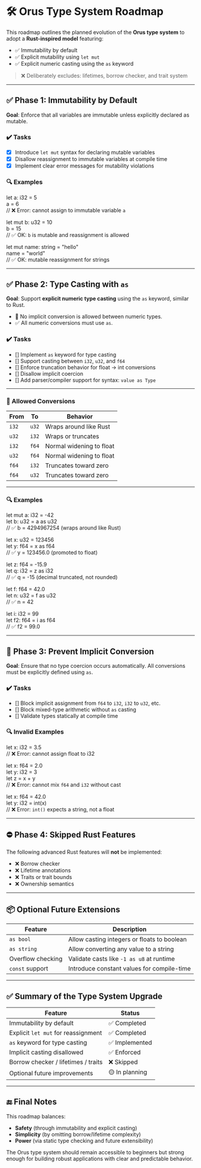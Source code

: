 
# 🛠️ Orus Type System Roadmap

This roadmap outlines the planned evolution of the **Orus type system** to adopt a **Rust-inspired model** featuring:

- ✅ Immutability by default
- ✅ Explicit mutability using `let mut`
- ✅ Explicit numeric casting using the `as` keyword

> ❌ Deliberately excludes: lifetimes, borrow checker, and trait system

---

## ✅ Phase 1: Immutability by Default

**Goal**: Enforce that all variables are immutable unless explicitly declared as mutable.

### ✔️ Tasks

- [x] Introduce `let mut` syntax for declaring mutable variables
- [x] Disallow reassignment to immutable variables at compile time
- [x] Implement clear error messages for mutability violations

### 🔍 Examples

let a: i32 = 5  
a = 6  
// ❌ Error: cannot assign to immutable variable `a`

let mut b: u32 = 10  
b = 15  
// ✅ OK: `b` is mutable and reassignment is allowed

let mut name: string = "hello"  
name = "world"  
// ✅ OK: mutable reassignment for strings

---

## ✅ Phase 2: Type Casting with `as`

**Goal**: Support **explicit numeric type casting** using the `as` keyword, similar to Rust.

- 🚫 No implicit conversion is allowed between numeric types.
- ✅ All numeric conversions must use `as`.

### ✔️ Tasks

- [] Implement `as` keyword for type casting
- [] Support casting between `i32`, `u32`, and `f64`
- [] Enforce truncation behavior for float → int conversions
- [] Disallow implicit coercion
- [] Add parser/compiler support for syntax: `value as Type`

---

### 🔁 Allowed Conversions

| From   | To   | Behavior                          |
|--------|------|-----------------------------------|
| `i32`  | `u32`| Wraps around like Rust            |
| `u32`  | `i32`| Wraps or truncates                |
| `i32`  | `f64`| Normal widening to float          |
| `u32`  | `f64`| Normal widening to float          |
| `f64`  | `i32`| Truncates toward zero             |
| `f64`  | `u32`| Truncates toward zero             |

---

### 🔍 Examples

let mut a: i32 = -42  
let b: u32 = a as u32  
// ✅ b = 4294967254 (wraps around like Rust)

let x: u32 = 123456  
let y: f64 = x as f64  
// ✅ y = 123456.0 (promoted to float)

let z: f64 = -15.9  
let q: i32 = z as i32  
// ✅ q = -15 (decimal truncated, not rounded)

let f: f64 = 42.0  
let n: u32 = f as u32  
// ✅ n = 42

let i: i32 = 99  
let f2: f64 = i as f64  
// ✅ f2 = 99.0

---

## 🚫 Phase 3: Prevent Implicit Conversion

**Goal**: Ensure that no type coercion occurs automatically. All conversions must be explicitly defined using `as`.

### ✔️ Tasks

- [] Block implicit assignment from `f64` to `i32`, `i32` to `u32`, etc.
- [] Block mixed-type arithmetic without `as` casting
- [] Validate types statically at compile time

### 🔍 Invalid Examples

let x: i32 = 3.5  
// ❌ Error: cannot assign float to i32

let x: f64 = 2.0  
let y: i32 = 3  
let z = x + y  
// ❌ Error: cannot mix `f64` and `i32` without cast

let x: f64 = 42.0  
let y: i32 = int(x)  
// ❌ Error: `int()` expects a string, not a float

---

## ⛔ Phase 4: Skipped Rust Features

The following advanced Rust features will **not** be implemented:

- ❌ Borrow checker
- ❌ Lifetime annotations
- ❌ Traits or trait bounds
- ❌ Ownership semantics

---

## 📦 Optional Future Extensions

| Feature            | Description                                 |
|--------------------|---------------------------------------------|
| `as bool`          | Allow casting integers or floats to boolean |
| `as string`        | Allow converting any value to a string      |
| Overflow checking  | Validate casts like `-1 as u8` at runtime   |
| `const` support    | Introduce constant values for compile-time  |

---

## ✅ Summary of the Type System Upgrade

| Feature                               | Status        |
|---------------------------------------|---------------|
| Immutability by default               | ✅ Completed   |
| Explicit `let mut` for reassignment   | ✅ Completed   |
| `as` keyword for type casting         | ✅ Implemented |
| Implicit casting disallowed           | ✅ Enforced    |
| Borrow checker / lifetimes / traits  | ❌ Skipped     |
| Optional future improvements          | 🟡 In planning |

---

## 🔚 Final Notes

This roadmap balances:
- **Safety** (through immutability and explicit casting)
- **Simplicity** (by omitting borrow/lifetime complexity)
- **Power** (via static type checking and future extensibility)

The Orus type system should remain accessible to beginners but strong enough for building robust applications with clear and predictable behavior.
